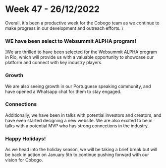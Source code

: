 # Week 47 - 26/12/2022

Overall, it's been a productive week for the Cobogo team as we continue to make progress in our development and outreach efforts. \


### WE have been select to Websummit  ALPHA program!

]We are thrilled to have been selected for the Websummit ALPHA program in Rio, which will provide us with a valuable opportunity to showcase our platform and connect with key industry players.&#x20;

### Growth

We are also seeing growth in our Portuguese speaking community, and have opened a Whatsapp chat for them to stay engaged.

### Connections

&#x20;Additionally, we have been in talks with potential investors and creators, and have even started designing a new website. We are also excited to be in talks with a potential MVP who has strong connections in the industry.

### Happy Holidays!

As we head into the holiday season, we will be taking a brief break but will be back in action on January 5th to continue pushing forward with our vision for Cobogo.
